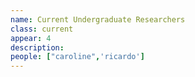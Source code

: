```yaml
---
name: Current Undergraduate Researchers
class: current
appear: 4
description: 
people: ["caroline",'ricardo']
---
```

